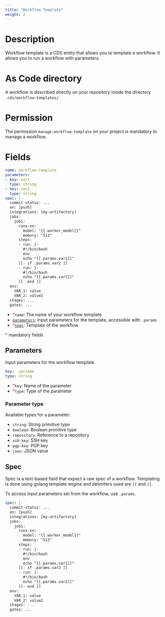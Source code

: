 ```yaml
---
title: "Workflow Template"
weight: 2
---
```


# Description

Workflow template is a CDS entity that allows you to template a workflow. It allows you to run a workflow with parameters.

# As Code directory

A workflow is described directly on your repository inside the directory `.cds/workflow-templates/`.

# Permission

The permission `manage-workflow-template` on your project is mandatory to manage a workflow.

# Fields

```yaml
name: workflow-template
parameters:
- key: var1
  type: string
- key: var2
  type: string
spec: |-
  commit-status: ...
  on: [push]
  integrations: [my-artifactory]
  jobs:
    job1:
      runs-on:
        model: "{{.worker_model}}"
        memory: "512"
      steps:
      - run: |-
        #!/bin/bash
        env
        echo "[[.params.var1]]"
      [[- if .params.var2 ]]
      - run: |-
        #!/bin/bash
        echo "[[.params.var2]]"
      [[- end ]]
  env:
    VAR_1: value
    VAR_2: value2
  stages: ...
  gates: ...
```

- <span style="color:red">\*</span>`name`: The name of your workflow template
- [`parameters`](#parameters): Input parameters for the template, accessible with `.params`
- <span style="color:red">\*</span>[`spec`](#spec): Template of the workflow

<span style="color:red">\*</span> mandatory fields

## Parameters

Input parameters for the workflow template.

```yaml
key:  varname
type: string
```

- <span style="color:red">\*</span>`key`: Name of the parameter
- <span style="color:red">\*</span>`type`: Type of the parameter

### Parameter type

Available types for a parameter:

- `string`: String primitive type
- `boolean`: Boolean primitive type
- `repository`: Reference to a repository
- `ssh-key`: SSH key
- `pgp-key`: PGP key
- `json`: JSON value

## Spec

Spec is a text-based field that expect a raw spec of a workflow.
Templating is done using golang template engine and delimiters used are `[[` and `]]`.

To access input parameters set from the workflow, use `.params`.

```yaml
spec: |-
  commit-status: ...
  on: [push]
  integrations: [my-artifactory]
  jobs:
    job1:
      runs-on:
        model: "{{.worker_model}}"
        memory: "512"
      steps:
      - run: |-
        #!/bin/bash
        env
        echo "[[.params.var1]]"
      [[- if .params.var2 ]]
      - run: |-
        #!/bin/bash
        echo "[[.params.var2]]"
      [[- end ]]
  env:
    VAR_1: value
    VAR_2: value2
  stages: ...
  gates: ...
```